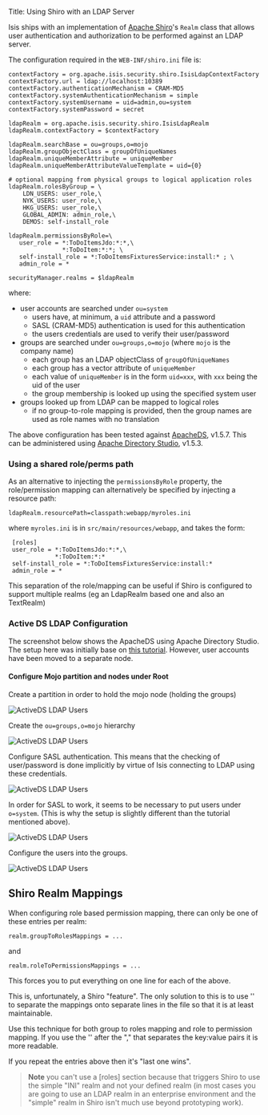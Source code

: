 Title: Using Shiro with an LDAP Server

[//]: # (content copied to _user-guide_xxx)


Isis ships with an implementation of [Apache Shiro](http://shiro.apache.org)'s `Realm` class that allows user authentication and authorization to be performed against an LDAP server.

The configuration required in the `WEB-INF/shiro.ini` file is:

    contextFactory = org.apache.isis.security.shiro.IsisLdapContextFactory
    contextFactory.url = ldap://localhost:10389
    contextFactory.authenticationMechanism = CRAM-MD5
    contextFactory.systemAuthenticationMechanism = simple
    contextFactory.systemUsername = uid=admin,ou=system
    contextFactory.systemPassword = secret
    
    ldapRealm = org.apache.isis.security.shiro.IsisLdapRealm
    ldapRealm.contextFactory = $contextFactory
    
    ldapRealm.searchBase = ou=groups,o=mojo
    ldapRealm.groupObjectClass = groupOfUniqueNames
    ldapRealm.uniqueMemberAttribute = uniqueMember
    ldapRealm.uniqueMemberAttributeValueTemplate = uid={0}
    
    # optional mapping from physical groups to logical application roles
    ldapRealm.rolesByGroup = \
        LDN_USERS: user_role,\
        NYK_USERS: user_role,\
        HKG_USERS: user_role,\
        GLOBAL_ADMIN: admin_role,\
        DEMOS: self-install_role
    
    ldapRealm.permissionsByRole=\
       user_role = *:ToDoItemsJdo:*:*,\
                   *:ToDoItem:*:*; \
       self-install_role = *:ToDoItemsFixturesService:install:* ; \
       admin_role = *
    
    securityManager.realms = $ldapRealm

where:

* user accounts are searched under `ou=system`
  * users have, at minimum, a `uid` attribute and a password
  * SASL (CRAM-MD5) authentication is used for this authentication
  * the users credentials are used to verify their user/password
* groups are searched under `ou=groups,o=mojo` (where `mojo` is the company name)
  * each group has an LDAP objectClass of `groupOfUniqueNames`
  * each group has a vector attribute of `uniqueMember`
  * each value of `uniqueMember` is in the form `uid=xxx`, with `xxx` being the uid of the user
  * the group membership is looked up using the specified system user
* groups looked up from LDAP can be mapped to logical roles
  * if no group-to-role mapping is provided, then the group names are used as role names with no translation

The above configuration has been tested against [ApacheDS](http://directory.apache.org/apacheds/), v1.5.7.  This can be administered using [Apache Directory Studio](http://directory.apache.org/studio/), v1.5.3.

### Using a shared role/perms path

As an alternative to injecting the `permissionsByRole` property, the role/permission mapping can alternatively be specified by injecting a resource path:

    ldapRealm.resourcePath=classpath:webapp/myroles.ini

where `myroles.ini` is in `src/main/resources/webapp`, and takes the form:

     [roles]
     user_role = *:ToDoItemsJdo:*:*,\
                 *:ToDoItem:*:*
     self-install_role = *:ToDoItemsFixturesService:install:*
     admin_role = *

This separation of the role/mapping can be useful if Shiro is configured to support multiple realms (eg an LdapRealm based one and also an TextRealm)

### Active DS LDAP Configuration

The screenshot below shows the ApacheDS using Apache Directory Studio.  The setup here was initially base on [this tutorial](http://krams915.blogspot.co.uk/2011/01/ldap-apache-directory-studio-basic.html).  However, user accounts have been moved to a separate node.

#### Configure Mojo partition and nodes under Root

Create a partition in order to hold the mojo node (holding the groups)

![ActiveDS LDAP Users](resources/activeds-ldap-mojo-partition.png)

Create the `ou=groups,o=mojo` hierarchy

![ActiveDS LDAP Users](resources/activeds-ldap-mojo-root-dse.png)

Configure SASL authentication.  This means that the checking of user/password is done implicitly by virtue of Isis connecting to LDAP using these credentials.

![ActiveDS LDAP Users](resources/activeds-ldap-sasl-authentication.png)

In order for SASL to work, it seems to be necessary to put users under `o=system`.  (This is why the setup is slightly different than the tutorial mentioned above).

![ActiveDS LDAP Users](resources/activeds-ldap-users.png)

Configure the users into the groups.

![ActiveDS LDAP Users](resources/activeds-ldap-groups.png)


## Shiro Realm Mappings

When configuring role based permission mapping, there can only be one of these entries per realm:

    realm.groupToRolesMappings = ...

and

    realm.roleToPermissionsMappings = ...

This forces you to put everything on one line for each of the above.

This is, unfortunately, a Shiro "feature".  The only solution to this is to use '\' to separate the mappings onto separate lines in the file so that it is at least maintainable. 

Use this technique for both group to roles mapping and role to permission mapping. If you use the '\' after the "," that separates the key:value pairs it is more readable.

If you repeat the entries above then it's "last one wins".


> **Note** you can't use a [roles] section because that triggers Shiro to use the simple "INI" realm and not your defined realm (in most cases you are going to use an LDAP realm in an enterprise environment and the "simple" realm in Shiro isn't much use beyond prototyping work).
